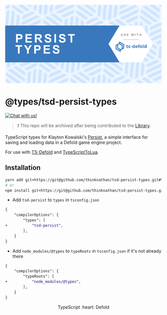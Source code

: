 <img src="_docs/tsd-persist-types.png" alt="Persist Types">

# @types/tsd-persist-types

<a href="https://discord.gg/eukcq5m"><img alt="Chat with us!" src="https://img.shields.io/discord/766898804896038942.svg?colorB=7581dc&logo=discord&logoColor=white"></a>

> ❗ This repo will be archived after being contributed to the [Library](https://github.com/ts-defold/library).

TypeScript types for Klayton Kowalski's [Persist](https://github.com/klaytonkowalski/library-defold-persist), a simple interface for saving and loading data in a Defold game engine project.

For use with [TS-Defold](https://github.com/ts-defold) and [TypeScriptToLua](https://github.com/TypeScriptToLua).

## Installation

```bash
yarn add git+https://git@github.com/thinknathan/tsd-persist-types.git#^0.0.1 -D
# or
npm install git+https://git@github.com/thinknathan/tsd-persist-types.git#^0.0.1 --save-dev
```

- Add `tsd-persist` to `types` in `tsconfig.json`

```diff
{
	"compilerOptions": {
		"types": [
+			"tsd-persist",
		],
	}
}
```

- Add `node_modules/@types` to `typeRoots` in `tsconfig.json` if it's not already there

```diff
{
	"compilerOptions": {
		"typeRoots": [
+			"node_modules/@types",
		],
	}
}
```

<p align="center" class="h4">
  TypeScript :heart: Defold
</p>
